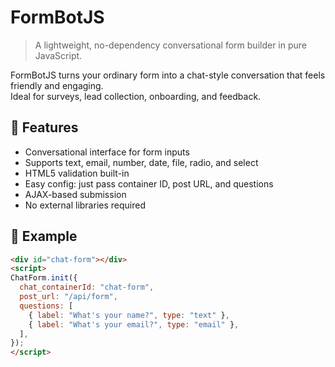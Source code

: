 # FormBotJS

> A lightweight, no-dependency conversational form builder in pure JavaScript.

FormBotJS turns your ordinary form into a chat-style conversation that feels friendly and engaging.  
Ideal for surveys, lead collection, onboarding, and feedback.

## 🚀 Features
- Conversational interface for form inputs
- Supports text, email, number, date, file, radio, and select
- HTML5 validation built-in
- Easy config: just pass container ID, post URL, and questions
- AJAX-based submission
- No external libraries required

## 🧠 Example

```html
<div id="chat-form"></div>
<script>
ChatForm.init({
  chat_containerId: "chat-form",
  post_url: "/api/form",
  questions: [
    { label: "What's your name?", type: "text" },
    { label: "What's your email?", type: "email" },
  ],
});
</script>
